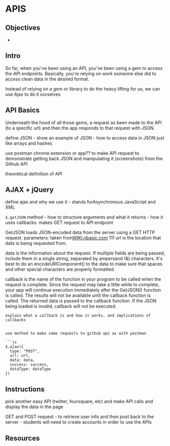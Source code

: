 # APIS

## Objectives 
+ 

## Intro

So far, when you've been using an API, you've been using a gem to access the API endpoints. Basically, you're relying on work someone else did to access clean data in the desired format.

Instead of relying on a gem or library to do the heavy lifting for us, we can use Ajax to do it ourselves


## API Basics


Underneath the hood of all those gems, a request as been made to the API (to a specific url) and then the app responds to that request with JSON. 

define JSON - show an example of JSON - how to access data in JSON just like arrays and hashes

use postman chrome extension or app?? to make API request to demonstrate getting back JSON and manipulating it (screenshots) from the Github API

theoretical definition of API

## AJAX + jQuery

define ajax and why we use it - stands forAsynchronous JavaScript and XML

`$.getJSON` method - how to structure arguments  and what it returns - how it uses callbacks. makes GET request to API endpoint

GetJSON loads JSON-encoded data from the server using a GET HTTP request.
parameters: taken from[WIKI.nbasic.com](http://wiki.nsbasic.com/GetJSON)
111
url is the location that data is being requested from.

data is the information about the request. If multiple fields are being passed, include them in a single string, separated by ampersand (&) characters. It's best to do an encodeURIComponent() to the data to make sure that spaces and other special characters are properly formatted.

callback is the name of the function in your program to be called when the request is complete. Since the request may take a little while to complete, your app will continue execution immediately after the GetJSON() function is called. The results will not be available until the callback function is called. The returned data is passed to the callback function. If the JSON being loaded is invalid, callback will not be executed.
```
explain what a callback is and how it works. and implications of callbacks


use method to make same requests to github api as with postman

```js
$.ajax({
  type: "POST",
  url: url,
  data: data,
  success: success,
  dataType: dataType
})
```

## Instructions

pick another easy API (twitter, foursquare, etc) and make API calls and display the data in the page

GET and POST request - to retrieve user info and then post back to the server - students will need to create accounts in order to use the APIs

## Resources



